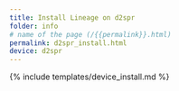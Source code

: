 ```yaml
---
title: Install Lineage on d2spr
folder: info
# name of the page (/{{permalink}}.html)
permalink: d2spr_install.html
device: d2spr
---
```

{% include templates/device_install.md %}
